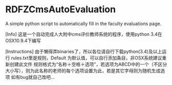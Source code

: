 RDFZCmsAutoEvaluation
=====================

A simple python script to automatically fill in the faculty evaluations page.

[Info]
这是一个自动完成人大附中cms评价教师系统的程序，使用python 3.4在OSX10.9.4下编写

[Instructions]
由于懒得弄binaries了，所以各位请自行下载python(3.4)及以上运行
rules.txt里是规则，Default 为默认值，可以自行添加条目，非OSX系统建议重新创建此文件
规则格式为“名称＋空格＋选项”，若选项为ABCD中的一个（不区分大小写），则为此名称的老师的每个选项设置为此，若是其它字母则为随机生成选项
如有bug就自己改吧...
